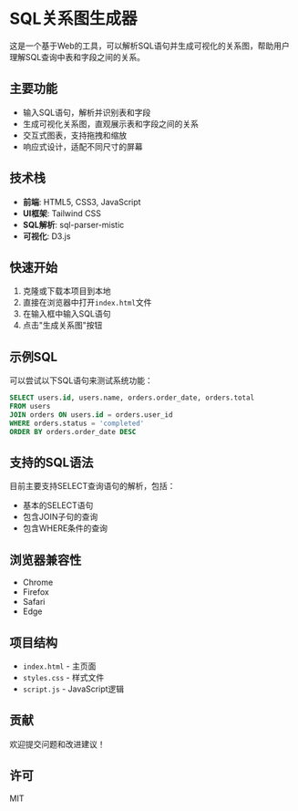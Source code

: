 # SQL关系图生成器

这是一个基于Web的工具，可以解析SQL语句并生成可视化的关系图，帮助用户理解SQL查询中表和字段之间的关系。

## 主要功能

- 输入SQL语句，解析并识别表和字段
- 生成可视化关系图，直观展示表和字段之间的关系
- 交互式图表，支持拖拽和缩放
- 响应式设计，适配不同尺寸的屏幕

## 技术栈

- **前端**: HTML5, CSS3, JavaScript
- **UI框架**: Tailwind CSS
- **SQL解析**: sql-parser-mistic
- **可视化**: D3.js

## 快速开始

1. 克隆或下载本项目到本地
2. 直接在浏览器中打开`index.html`文件
3. 在输入框中输入SQL语句
4. 点击"生成关系图"按钮

## 示例SQL

可以尝试以下SQL语句来测试系统功能：

```sql
SELECT users.id, users.name, orders.order_date, orders.total 
FROM users 
JOIN orders ON users.id = orders.user_id 
WHERE orders.status = 'completed' 
ORDER BY orders.order_date DESC
```

## 支持的SQL语法

目前主要支持SELECT查询语句的解析，包括：

- 基本的SELECT语句
- 包含JOIN子句的查询
- 包含WHERE条件的查询

## 浏览器兼容性

- Chrome
- Firefox
- Safari
- Edge

## 项目结构

- `index.html` - 主页面
- `styles.css` - 样式文件
- `script.js` - JavaScript逻辑

## 贡献

欢迎提交问题和改进建议！

## 许可

MIT 
